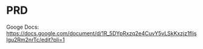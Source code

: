 # PRD
Googe Docs: https://docs.google.com/document/d/1R_5DYpRxzq2e4CuvY5vLSkKxzjz1fljslgu2Rm2nrTc/edit?pli=1
